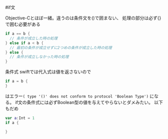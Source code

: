 #if文
<!-- if::  -->
  Objective-Cとほぼ一緒。違うのは条件文を()で囲まない、
  処理の部分は必ず{} で囲む必要がある

```swift
if a == b {
  // 条件が成立した時の処理
} else if a < b {
  // 最初の条件が成立せずに2つめの条件が成立した時の処理
} else {
  // 条件が成立しなかった時の処理
}
```

条件式
swiftでは代入式は値を返さないので 

```swift
if a = b {
}
```

はエラー`( type '()' does not conform to protocol 'Boolean Type')` になる。
if文の条件式には必ずBoolean型の値を与えてやらないとダメみたい。
以下もだめ

```swift
var a:Int = 1
if a {

}
```